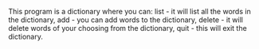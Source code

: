 This program is a dictionary where you can: 
list - it will list all the words in the dictionary, 
add - you can add words to the dictionary,
delete - it will delete words of your choosing from the dictionary,
quit - this will exit the dictionary.